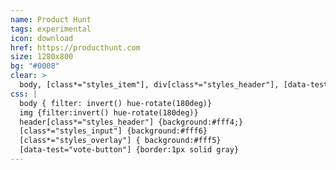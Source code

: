 ```yaml
---
name: Product Hunt
tags: experimental
icon: download 
href: https://producthunt.com
size: 1280x800
bg: "#0008"
clear: >
  body, [class*="styles_item"], div[class*="styles_header"], [data-test="vote-button"]
css: |
  body { filter: invert() hue-rotate(180deg)} 
  img {filter:invert() hue-rotate(180deg)}
  header[class*="styles_header"] {background:#fff4;}
  [class*="styles_input"] {background:#fff6}
  [class*="styles_overlay"] { background:#fff5}
  [data-test="vote-button"] {border:1px solid gray}
---
```

